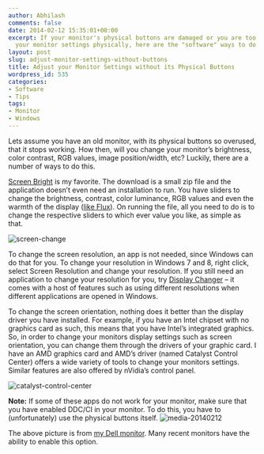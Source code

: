 ```yaml
---
author: Abhilash
comments: false
date: 2014-02-12 15:35:01+00:00
excerpt: If your monitor's physical buttons are damaged or you are too lazy to change
  your monitor settings physically, here are the "software" ways to do it
layout: post
slug: adjust-monitor-settings-without-buttons
title: Adjust your Monitor Settings without its Physical Buttons
wordpress_id: 535
categories:
- Software
- Tips
tags:
- Monitor
- Windows
---
```


Lets assume you have an old monitor, with its physical buttons so overused, that it stops working. How then, will you change your monitor’s brightness, color contrast, RGB values, image position/width, etc? Luckily, there are a number of ways to do this.

[Screen Bright](http://screenwhite.com/screenbright/) is my favorite. The download is a small zip file and the application doesn’t even need an installation to run. You have sliders to change the brightness, contrast, color luminance, RGB values and even the warmth of the display ([like Flux](http://www.techcovered.org/341/best-way-to-use-computer-without-eye-strain)). On running the file, all you need to do is to change the respective sliders to which ever value you like, as simple as that.

![screen-change](http://img.techcovered.org/tc/screen-change.png)

To change the screen resolution, an app is not needed, since Windows can do that for you. To change your resolution in Windows 7 and 8, right click, select Screen Resolution and change your resolution. If you still need an application to change your resolution for you, try [Display Changer](http://www.softpedia.com/get/System/OS-Enhancements/Resolution-Changer.shtml) – it comes with a host of features such as using different resolutions when different applications are opened in Windows.

To change the screen orientation, nothing does it better than the display driver you have installed. For example, if you have an Intel chipset with no graphics card as such, this means that you have Intel’s integrated graphics. So, in order to change your monitors display settings such as screen orientation, you can change them through the drivers of your graphic card. I have an AMD graphics card and AMD’s driver (named Catalyst Control Center) offers a wide variety of tools to change your monitors settings. Similar features are also offered by nVidia’s control panel.

![catalyst-control-center](http://img.techcovered.org/tc/catalyst-control-center.png)

**Note:** If some of these apps do not work for your monitor, make sure that you have enabled DDC/CI in your monitor. To do this, you have to (unfortunately) use the physical buttons itself. ![media-20140212](http://img.techcovered.org/tc/media-20140212.jpg)

The above picture is from [my Dell monitor](http://www.techcovered.org/setup). Many recent monitors have the ability to enable this option.
